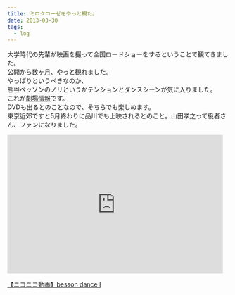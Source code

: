 ```yaml
---
title: ミロクローゼをやっと観た。
date: 2013-03-30
tags:
  - log
---
```


大学時代の先輩が映画を撮って全国ロードショーをするということで観てきました。<br>
公開から数ヶ月、やっと観れました。<br>
やっぱりというぺきなのか、<br>
熊谷ベッソンのノリというかテンションとダンスシーンが気に入りました。<br>
これが<a href="http://www.milocrorze.jp/theater.html">劇場情報</a>です。<br>
DVDも出るとのことなので、そちらでも楽しめます。<br>
東京近郊ですと5月終わりに品川でも上映されるとのこと。山田孝之って役者さん、ファンになりました。

<iframe width="490" height="315" src="http://www.youtube.com/embed/BX0BGvpae8A" frameborder="0" allowfullscreen></iframe>

<script type="text/javascript" src="http://ext.nicovideo.jp/thumb_watch/1354694593?w=490&amp;h=307"></script>
<noscript><a href="http://www.nicovideo.jp/watch/1354694593">【ニコニコ動画】besson dance Ⅰ</a></noscript>
